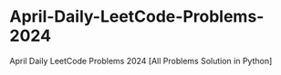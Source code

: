 # April-Daily-LeetCode-Problems-2024
April Daily LeetCode Problems 2024 [All Problems Solution in Python]
